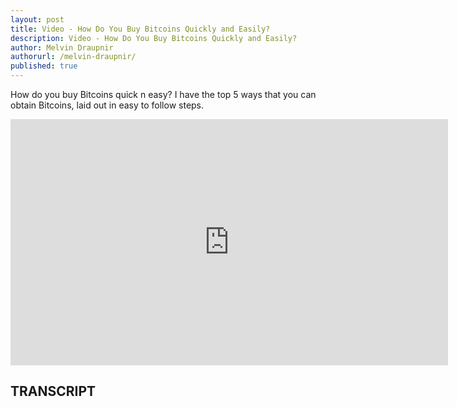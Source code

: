```yaml
---
layout: post
title: Video - How Do You Buy Bitcoins Quickly and Easily?
description: Video - How Do You Buy Bitcoins Quickly and Easily?
author: Melvin Draupnir
authorurl: /melvin-draupnir/
published: true
---
```


<p>How do you buy Bitcoins quick n easy? I have the top 5 ways that you can obtain Bitcoins, laid out in easy to follow steps.</p>

<center><iframe width="700" height="394" src="https://www.youtube.com/embed/nfnMR94Cbx4" frameborder="0" allowfullscreen></iframe></center>

<h2>TRANSCRIPT</h2>
